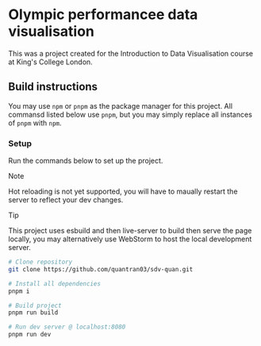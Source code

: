 # Olympic performancee data visualisation
This was a project created for the Introduction to Data Visualisation course at King's College London.

## Build instructions
You may use `npm` or `pnpm` as the package manager for this project. All commansd listed below use `pnpm`, but you may simply replace all instances of `pnpm` with `npm`.

### Setup
Run the commands below to set up the project.

> [!NOTE]
> Hot reloading is not yet supported, you will have to maually restart the server to reflect your dev changes.

> [!TIP]
> This project uses esbuild and then live-server to build then serve the page locally, you may alternatively use WebStorm to host the local development server.

```bash
# Clone repository
git clone https://github.com/quantran03/sdv-quan.git

# Install all dependencies
pnpm i

# Build project
pnpm run build

# Run dev server @ localhost:8080
pnpm run dev
```

